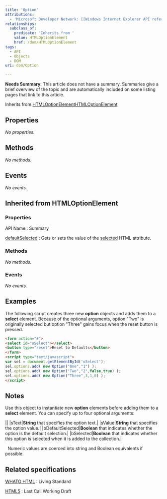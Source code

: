 ```yaml
---
title: 'Option'
attributions:
  - 'Microsoft Developer Network: [[Windows Internet Explorer API reference](http://msdn.microsoft.com/en-us/library/ie/hh828809%28v=vs.85%29.aspx) Article]'
relationships:
  subclass_of:
    predicate: 'Inherits from '
    value: HTMLOptionElement
    href: /dom/HTMLOptionElement
tags:
  - API
  - Objects
  - DOM
uri: dom/Option

---
```

**Needs Summary**: This article does not have a summary. Summaries give a brief overview of the topic and are automatically included on some listing pages that link to this article.

Inherits from [HTMLOptionElement](/dom/HTMLOptionElement)[HTMLOptionElement](/dom/HTMLOptionElement)

## Properties

*No properties.*

## Methods

*No methods.*

## Events

*No events.*

## Inherited from HTMLOptionElement

### Properties

API Name
:   Summary

[defaultSelected](/dom/HTMLOptionElement/defaultSelected)
:   Gets or sets the value of the [selected](/html/attributes/selected) HTML attribute.

### Methods

*No methods.*

### Events

*No events.*

## Examples

The following script creates three new **option** objects and adds them to a **select** element. Because of the optional arguments, option "Two" is originally selected but option "Three" gains focus when the reset button is pressed.

``` html
<form action="#">
<select id="oSelect"></select>
<button type="reset">Reset to Defaults</button>
</form>
<script type="text/javascript">
var sel = document.getElementById('oSelect');
sel.options.add( new Option("One","1") );
sel.options.add( new Option("Two","2",false,true) );
sel.options.add( new Option("Three",3,1,0) );
</script>
```

## Notes

Use this object to instantiate new **option** elements before adding them to a **select** element. You can specify up to four optional arguments:

||
|sText|**String** that specifies the option text.|
|sValue|**String** that specifies the option value.|
|bDefaultSelected|**Boolean** that indicates whether the option is the default selection.|
|bSelected|**Boolean** that indicates whether this option is selected when it is added to the collection.|

  Numeric values are coerced into string and Boolean equivalents if possible.

## Related specifications

[WHATG HTML](http://www.whatwg.org/specs/web-apps/current-work/multipage/forms.html#the-option-element)
:   Living Standard

[HTML5](http://www.w3.org/TR/html5/forms.html#the-option-element)
:   Last Call Working Draft
